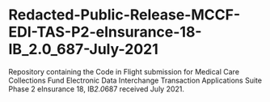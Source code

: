 # Redacted-Public-Release-MCCF-EDI-TAS-P2-eInsurance-18-IB_2.0_687-July-2021
Repository containing the Code in Flight submission for Medical Care Collections Fund Electronic Data Interchange Transaction Applications Suite Phase 2 eInsurance 18, IB*2.0*687 received July 2021.
